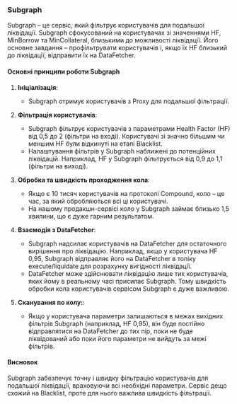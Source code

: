 
### Subgraph

Subgraph – це сервіс, який фільтрує користувачів для подальшої ліквідації. Subgraph сфокусований на користувачах зі значеннями HF, MinBorrow та MinCollateral, близькими до можливості ліквідації. Його основне завдання – профільтрувати користувачів і, якщо їх HF близький до ліквідації, відправити їх на DataFetcher.

#### Основні принципи роботи Subgraph

1. **Ініціалізація**:
   - Subgraph отримує користувачів з Proxy для подальшої фільтрації.

2. **Фільтрація користувачів**:
   - Subgraph фільтрує користувачів з параметрами Health Factor (HF) від 0,5 до 2 (фільтри на вході). Користувачі зі значно більшим чи меншим HF були відкинуті на етапі Blacklist.
   - Налаштування фільтрів у Subgraph наближені до потенційних ліквідацій. Наприклад, HF у Subgraph фільтрується від 0,9 до 1,1 (фільтри на виході).

3. **Обробка та швидкість проходження кола**:
   - Якщо є 10 тисяч користувачів на протоколі Compound, коло – це час, за який обробляються всі ці користувачі.
   - На нашому продакшн-сервісі коло у Subgraph займає близько 1,5 хвилини, що є дуже гарним результатом.

4. **Взаємодія з DataFetcher**:
   - Subgraph надсилає користувачів на DataFetcher для остаточного вирішення про ліквідацію. Наприклад, якщо у користувача HF 0,95, Subgraph відправляє його на DataFetcher в топіку execute/liquidate для розрахунку вигідності ліквідації.
   - DataFetcher може здійснювати ліквідацію лише тих користувачів, яких йому в реальному часі присилає Subgraph. Тому швидкість обробки кола користувачів сервісом Subgraph є дуже важливою.

5. **Сканування по колу:**:
   - Якщо у користувача параметри залишаються в межах вихідних фільтрів Subgraph (наприклад, HF 0,95), він буде постійно відправлятися на DataFetcher до тих пір, поки не буде ліквідований або поки його параметри не вийдуть за межі фільтрів.

#### Висновок

Subgraph забезпечує точну і швидку фільтрацію користувачів для подальшої ліквідації, враховуючи всі необхідні параметри. Сервіс дещо схожий на Blacklist, проте для нього важлива швидкість фільтрації.
